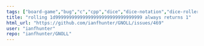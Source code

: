 ```yaml
---
tags: ["board-game","bug","c","cpp","dice","dice-notation","dice-roller","dice-rolls","go","golang","haskell","java","javascript","js","julia","perl","python","r","roleplaying-games","rpg-dice-roller","ttrpg"]
title: "rolling 1d99999999999999999999999999999999 always returns 1"
html_url: "https://github.com/ianfhunter/GNOLL/issues/469"
user: "ianfhunter"
repo: "ianfhunter/GNOLL"
---
```


